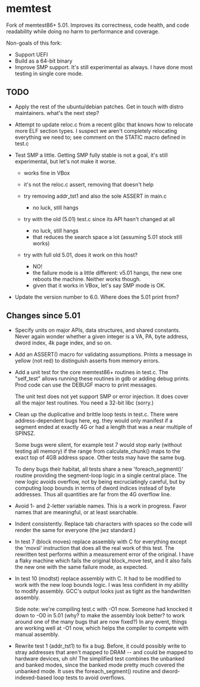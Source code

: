 # memtest

Fork of memtest86+ 5.01. Improves its correctness, code health, and code
readability while doing no harm to performance and coverage.

Non-goals of this fork:
 - Support UEFI
 - Build as a 64-bit binary
 - Improve SMP support. It's still experimental as always. I have done most
   testing in single core mode.


## TODO

 - Apply the rest of the ubuntu/debian patches.
   Get in touch with distro maintainers. what's the next step?

 - Attempt to update reloc.c from a recent glibc that knows how
   to relocate more ELF section types. I suspect we aren't completely
   relocating everything we need to; see comment on the STATIC
   macro defined in test.c

 - Test SMP a little. Getting SMP fully stable is not a goal, it's
   still experimental, but let's not make it worse.
   * works fine in VBox
   * it's not the reloc.c assert, removing that doesn't help
   * try removing addr_tst1 and also the sole ASSERT
     in main.c
     - no luck, still hangs
   * try with the old (5.01) test.c
     since its API hasn't changed at all
     - no luck, still hangs
     - that reduces the search space a lot
       (assuming 5.01 stock still works)

   * try with full old 5.01, does it work on this host?
     - NO!
     - the failure mode is a little different: v5.01 hangs,
       the new one reboots the machine. Neither works though.
     - given that it works in VBox, let's say SMP mode is OK.

 - Update the version number to 6.0. Where does the 5.01 print from?


## Changes since 5.01

 - Specify units on major APIs, data structures, and shared constants.
   Never again wonder whether a given integer is a VA, PA, byte address,
   dword index, 4k page index, and so on.

 - Add an ASSERT() macro for validating assumptions. Prints a message
   in yellow (not red) to distinguish asserts from memory errors.

 - Add a unit test for the core memtest86+ routines in test.c. The
   "self_test" allows running these routines in gdb or adding debug
   prints. Prod code can use the DEBUGF macro to print messages.

   The unit test does not yet support SMP or error injection. It does
   cover all the major test routines. You need a 32-bit libc (sorry.)

 - Clean up the duplicative and brittle loop tests in test.c. There were
   address-dependent bugs here, eg. they would only manifest if a segment
   ended at exactly 4G or had a length that was a near multiple of SPINSZ.

   Some bugs were silent, for example test 7 would stop early (without
   testing all memory) if the range from calculate_chunk() maps to the
   exact top of 4GB address space. Other tests may have the same bug.

   To deny bugs their habitat, all tests share a new 'foreach_segment()'
   routine providing the segment-loop logic in a single central place.
   The new logic avoids overflow, not by being excruciatingly careful,
   but by computing loop bounds in terms of dword indices instead of
   byte addresses. Thus all quantities are far from the 4G overflow line.

 - Avoid 1- and 2-letter variable names. This is a work in progress.
   Favor names that are meaningful, or at least searchable.

 - Indent consistently. Replace tab characters with spaces so the code will
   render the same for everyone (the jwz standard.)

 - In test 7 (block moves) replace assembly with C for everything except
   the 'movsl' instruction that does all the real work of this test.
   The rewritten test performs within a measurement error of the original.
   I have a flaky machine which fails the original block_move test, and it
   also fails the new one with the same failure mode, as expected.

 - In test 10 (modtst) replace assembly with C. It had to be modified to
   work with the new loop bounds logic. I was less confident in my ability
   to modify assembly. GCC's output looks just as tight as the handwritten
   assembly.

   Side note: we're compiling test.c with -O1 now. Someone had knocked it
   down to -O0 in 5.01 (why? to make the assembly look better? to
   work around one of the many bugs that are now fixed?) In any event,
   things are working well at -O1 now, which helps the compiler to
   compete with manual assembly.

 - Rewrite test 1 (addr_tst1) to fix a bug. Before, it could possibly
   write to stray addresses that aren't mapped to DRAM -- and could be
   mapped to hardware devices, uh oh! The simplified test combines
   the unbanked and banked modes, since the banked mode pretty much
   covered the unbanked mode. It uses the foreach_segment() routine
   and dword-indexed-based loop tests to avoid overflows.
